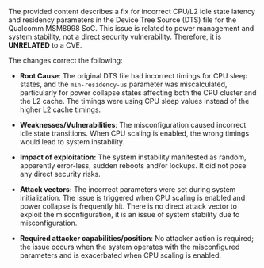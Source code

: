 The provided content describes a fix for incorrect CPU/L2 idle state latency and residency parameters in the Device Tree Source (DTS) file for the Qualcomm MSM8998 SoC. This issue is related to power management and system stability, not a direct security vulnerability. Therefore, it is **UNRELATED** to a CVE.

The changes correct the following:
*   **Root Cause**: The original DTS file had incorrect timings for CPU sleep states, and the `min-residency-us` parameter was miscalculated, particularly for power collapse states affecting both the CPU cluster and the L2 cache. The timings were using CPU sleep values instead of the higher L2 cache timings.

*   **Weaknesses/Vulnerabilities**:  The misconfiguration caused incorrect idle state transitions. When CPU scaling is enabled, the wrong timings would lead to system instability.

*   **Impact of exploitation:** The system instability manifested as random, apparently error-less, sudden reboots and/or lockups. It did not pose any direct security risks.

*   **Attack vectors:**  The incorrect parameters were set during system initialization. The issue is triggered when CPU scaling is enabled and power collapse is frequently hit. There is no direct attack vector to exploit the misconfiguration, it is an issue of system stability due to misconfiguration.

*   **Required attacker capabilities/position**:  No attacker action is required; the issue occurs when the system operates with the misconfigured parameters and is exacerbated when CPU scaling is enabled.